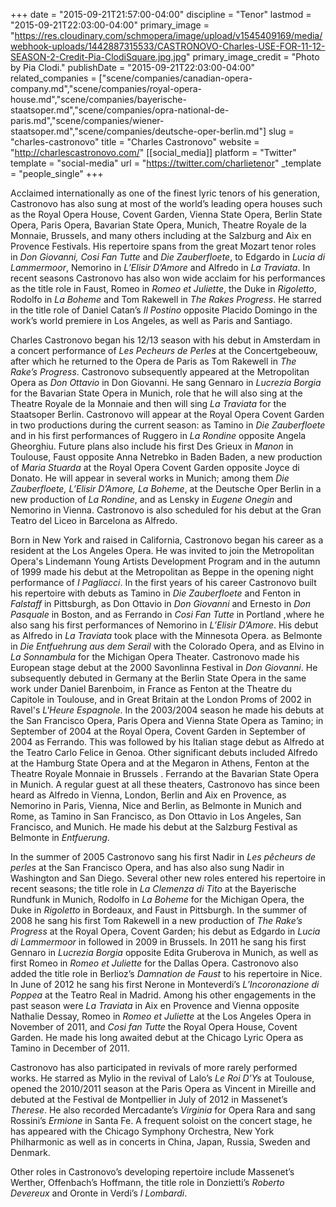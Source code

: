 +++
date = "2015-09-21T21:57:00-04:00"
discipline = "Tenor"
lastmod = "2015-09-21T22:03:00-04:00"
primary_image = "https://res.cloudinary.com/schmopera/image/upload/v1545409169/media/webhook-uploads/1442887315533/CASTRONOVO-Charles-USE-FOR-11-12-SEASON-2-Credit-Pia-ClodiSquare.jpg.jpg"
primary_image_credit = "Photo by Pia Clodi."
publishDate = "2015-09-21T22:03:00-04:00"
related_companies = ["scene/companies/canadian-opera-company.md","scene/companies/royal-opera-house.md","scene/companies/bayerische-staatsoper.md","scene/companies/opra-national-de-paris.md","scene/companies/wiener-staatsoper.md","scene/companies/deutsche-oper-berlin.md"]
slug = "charles-castronovo"
title = "Charles Castronovo"
website = "http://charlescastronovo.com/"
[[social_media]]
platform = "Twitter"
template = "social-media"
url = "https://twitter.com/charlietenor"
_template = "people_single"
+++

Acclaimed internationally as one of the finest lyric tenors of his generation, Castronovo has also sung at most of the world’s leading opera houses such as the Royal Opera House, Covent Garden, Vienna State Opera, Berlin State Opera, Paris Opera, Bavarian State Opera, Munich, Theatre Royale de la Monnaie, Brussels, and many others including at the Salzburg and Aix en Provence Festivals. His repertoire spans from the great Mozart tenor roles in *Don Giovanni, Cosi Fan Tutte* and *Die Zauberfloete*, to Edgardo in *Lucia di Lammermoor*, Nemorino in *L’Elisir D’Amore* and Alfredo in *La Traviata*. In recent seasons Castronovo has also won wide acclaim for his performances as the title role in Faust, Romeo in *Romeo et Juliette*, the Duke in *Rigoletto*, Rodolfo in *La Boheme* and Tom Rakewell in *The Rakes Progress*. He starred in the title role of Daniel Catan’s *Il Postino* opposite Placido Domingo in the work’s world premiere in Los Angeles, as well as Paris and Santiago.

Charles Castronovo began his 12/13 season with his debut in Amsterdam in a concert performance of *Les Pecheurs de Perles* at the Concertgebeouw, after which he returned to the Opera de Paris as Tom Rakewell in *The Rake’s Progress*. Castronovo subsequently appeared at the Metropolitan Opera as *Don Ottavio* in Don Giovanni. He sang Gennaro in *Lucrezia Borgia* for the Bavarian State Opera in Munich, role that he will also sing at the Theatre Royale de la Monnaie and then will sing *La Traviata* for the Staatsoper Berlin. Castronovo will appear at the Royal Opera Covent Garden in two productions during the current season: as Tamino in *Die Zauberfloete* and in his first performances of Ruggero in *La Rondine* opposite Angela Gheorghiu. Future plans also include his first Des Grieux in *Manon* in Toulouse, Faust opposite Anna Netrebko in Baden Baden, a new production of *Maria Stuarda* at the Royal Opera Covent Garden opposite Joyce di Donato. He will appear in several works in Munich; among them *Die Zauberfloete, L’Elisir D’Amore, La Boheme*, at the Deutsche Oper Berlin in a new production of *La Rondine*, and as Lensky in *Eugene Onegin* and Nemorino in Vienna. Castronovo is also scheduled for his debut at the Gran Teatro del Liceo in Barcelona as Alfredo.

Born in New York and raised in California, Castronovo began his career as a resident at the Los Angeles Opera. He was invited to join the Metropolitan Opera's Lindemann Young Artists Development Program and in the autumn of 1999 made his debut at the Metropolitan as Beppe in the opening night performance of *I Pagliacci*. In the first years of his career Castronovo built his repertoire with debuts as Tamino in *Die Zauberfloete* and Fenton in *Falstaff* in Pittsburgh, as Don Ottavio in *Don Giovanni* and Ernesto in *Don Pasquale* in Boston, and as Ferrando in *Cosi Fan Tutte* in Portland ,where he also sang his first performances of Nemorino in *L’Elisir D’Amore*. His debut as Alfredo in *La Traviata* took place with the Minnesota Opera. as Belmonte in *Die Entfuehrung aus dem Serail* with the Colorado Opera, and as Elvino in *La Sonnambula* for the Michigan Opera Theater. Castronovo made his European stage debut at the 2000 Savonlinna Festival in *Don Giovanni*. He subsequently debuted in Germany at the Berlin State Opera in the same work under Daniel Barenboim, in France as Fenton at the Theatre du Capitole in Toulouse, and in Great Britain at the London Proms of 2002 in Ravel's *L'Heure Espagnole*. In the 2003/2004 season he made his debuts at the San Francisco Opera, Paris Opera and Vienna State Opera as Tamino; in September of 2004 at the Royal Opera, Covent Garden in September of 2004 as Ferrando. This was followed by his Italian stage debut as Alfredo at the Teatro Carlo Felice in Genoa. Other significant debuts included Alfredo at the Hamburg State Opera and at the Megaron in Athens, Fenton at the Theatre Royale Monnaie in Brussels . Ferrando at the Bavarian State Opera in Munich. A regular guest at all these theaters, Castronovo has since been heard as Alfredo in Vienna, London, Berlin and Aix en Provence, as Nemorino in Paris, Vienna, Nice and Berlin, as Belmonte in Munich and Rome, as Tamino in San Francisco, as Don Ottavio in Los Angeles, San Francisco, and Munich. He made his debut at the Salzburg Festival as Belmonte in *Entfuerung*.

In the summer of 2005 Castronovo sang his first Nadir in *Les pêcheurs de perles* at the San Francisco Opera, and has also also sung Nadir in Washington and San Diego. Several other new roles entered his repertoire in recent seasons; the title role in *La Clemenza di Tito* at the Bayerische Rundfunk in Munich, Rodolfo in *La Boheme* for the Michigan Opera, the Duke in *Rigoletto* in Bordeaux, and Faust in Pittsburgh. In the summer of 2008 he sang his first Tom Rakewell in a new production of *The Rake’s Progress* at the Royal Opera, Covent Garden; his debut as Edgardo in *Lucia di Lammermoor* in followed in 2009 in Brussels. In 2011 he sang his first Gennaro in *Lucrezia Borgia* opposite Edita Gruberova in Munich, as well as first Romeo in *Romeo et Juliette* for the Dallas Opera. Castronovo also added the title role in Berlioz’s *Damnation de Faust* to his repertoire in Nice. In June of 2012 he sang his first Nerone in Monteverdi’s *L’Incoronazione di Poppea* at the Teatro Real in Madrid. Among his other engagements in the past season were *La Traviata* in Aix en Provence and Vienna opposite Nathalie Dessay, Romeo in *Romeo et Juliette* at the Los Angeles Opera in November of 2011, and *Cosi fan Tutte* the Royal Opera House, Covent Garden. He made his long awaited debut at the Chicago Lyric Opera as Tamino in December of 2011.

Castronovo has also participated in revivals of more rarely performed works. He starred as Mylio in the revival of Lalo’s *Le Roi D’Ys* at Toulouse, opened the 2010/2011 season at the Paris Opera as Vincent in Mireille and debuted at the Festival de Montpellier in July of 2012 in Massenet’s *Therese*. He also recorded Mercadante’s *Virginia* for Opera Rara and sang Rossini’s *Ermione* in Santa Fe. A frequent soloist on the concert stage, he has appeared with the Chicago Symphony Orchestra, New York Philharmonic as well as in concerts in China, Japan, Russia, Sweden and Denmark.

Other roles in Castronovo’s developing repertoire include Massenet’s Werther, Offenbach’s Hoffmann, the title role in Donzietti’s *Roberto Devereux* and Oronte in Verdi’s *I Lombardi*.
